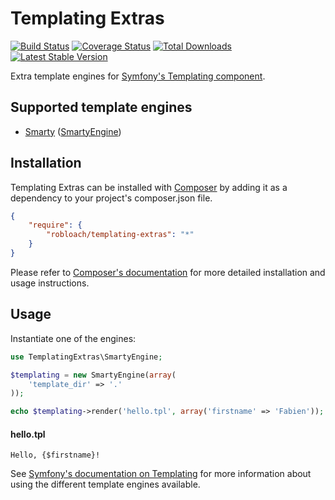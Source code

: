 # Templating Extras

[![Build Status](https://travis-ci.org/RobLoach/templating-extras.png)](https://travis-ci.org/robloach/templating-extras)
[![Coverage Status](https://coveralls.io/repos/RobLoach/templating-extras/badge.png?branch=master)](https://coveralls.io/r/robloach/templating-extras?branch=master)
[![Total Downloads](https://poser.pugx.org/robloach/templating-extras/downloads.png)](https://packagist.org/packages/robloach/templating-extras)
[![Latest Stable Version](https://poser.pugx.org/robloach/templating-extras/v/stable.png)](https://packagist.org/packages/robloach/templating-extras)

Extra template engines for [Symfony's Templating component](http://symfony.com/doc/current/components/templating/introduction.html).

## Supported template engines

* [Smarty](http://smarty.net) ([SmartyEngine](src/TemplatingExtras/SmartyEngine.php))


## Installation

Templating Extras can be installed with [Composer](http://getcomposer.org)
by adding it as a dependency to your project's composer.json file.

```json
{
    "require": {
        "robloach/templating-extras": "*"
    }
}
```

Please refer to [Composer's documentation](https://github.com/composer/composer/blob/master/doc/00-intro.md#introduction)
for more detailed installation and usage instructions.


## Usage

Instantiate one of the engines:

``` php
use TemplatingExtras\SmartyEngine;

$templating = new SmartyEngine(array(
    'template_dir' => '.'
));

echo $templating->render('hello.tpl', array('firstname' => 'Fabien'));
```

#### hello.tpl
``` smarty
Hello, {$firstname}!
```

See [Symfony's documentation on Templating](http://symfony.com/doc/current/components/templating/introduction.html#usage) for more information about using the different template engines available.
